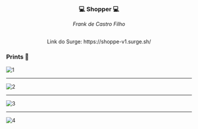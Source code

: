 ### <p align="center">💻 Shopper 💻</p>

<div align="center" margin-bottom="10px">
  <i>Frank de Castro Filho</i>
</div> 
&nbsp
<p align="center">Link do Surge: https://shoppe-v1.surge.sh/</p>

### Prints 🎨
![1](https://user-images.githubusercontent.com/17735492/133349629-ec56f17e-b51a-4e64-9b63-3d7515712ead.png)

***

![2](https://user-images.githubusercontent.com/17735492/133349658-f0305dd3-d18a-499d-aa8c-70f34a9f3c2d.png)

***

![3](https://user-images.githubusercontent.com/17735492/133349668-c054fc44-3a15-4a47-9b69-ff7f650eaafc.png)

***

![4](https://user-images.githubusercontent.com/17735492/133349690-85ac8365-35bb-4064-94a0-92d56dc8234d.png)
